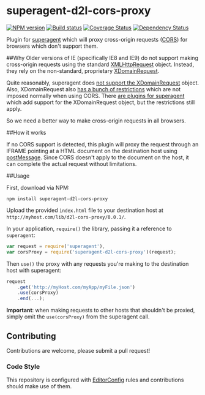 # superagent-d2l-cors-proxy

[![NPM version][npm-image]][npm-url]
[![Build status][ci-image]][ci-url]
[![Coverage Status][coverage-image]][coverage-url]
[![Dependency Status][dependencies-image]][dependencies-url]

Plugin for [superagent](https://github.com/visionmedia/superagent) which will proxy cross-origin requests ([CORS](https://developer.mozilla.org/en-US/docs/Web/HTTP/Access_control_CORS)) for browsers which don't support them.

##Why
Older versions of IE (specifically IE8 and IE9) do not support making  cross-origin requests using the standard [XMLHttpRequest](https://developer.mozilla.org/en-US/docs/Web/API/XMLHttpRequest) object. Instead, they rely on the non-standard, proprietary [XDomainRequest](https://developer.mozilla.org/en-US/docs/Web/API/XDomainRequest).

Quite reasonably, superagent does [not support the XDomainRequest](https://github.com/visionmedia/superagent/issues/409) object. Also, XDomainRequest also [has a bunch of restrictions](http://blogs.msdn.com/b/ieinternals/archive/2010/05/13/xdomainrequest-restrictions-limitations-and-workarounds.aspx) which are not imposed normally when using CORS. There [are plugins for superagent](https://github.com/trevorreeves/superagent-legacyIESupport) which add support for the XDomainRequest object, but the restrictions still apply.

So we need a better way to make cross-origin requests in all browsers.

##How it works

If no CORS support is detected, this plugin will proxy the request through an IFRAME pointing at a HTML document on the destination host using [postMessage](https://developer.mozilla.org/en-US/docs/Web/API/Window/postMessage). Since CORS doesn't apply to the document on the host, it can complete the actual request without limitations.

##Usage

First, download via NPM:

```shell
npm install superagent-d2l-cors-proxy
```

Upload the provided `index.html` file to your destination host at `http://myhost.com/lib/d2l-cors-proxy/0.0.1/`.

In your application, `require()` the library, passing it a reference to `superagent`:

```javascript
var request = require('superagent'),
var corsProxy = require('superagent-d2l-cors-proxy')(request);
```

Then `use()` the proxy with any requests you're making to the destination host with superagent:

```javascript
request
	.get('http://myHost.com/myApp/myFile.json')
	.use(corsProxy)
	.end(...);
```

**Important**: when making requests to other hosts that shouldn't be proxied, simply omit the `use(corsProxy)` from the superagent call.

## Contributing
Contributions are welcome, please submit a pull request!

### Code Style

This repository is configured with [EditorConfig](http://editorconfig.org) rules and
contributions should make use of them.

[npm-url]: https://www.npmjs.org/package/superagent-d2l-cors-proxy
[npm-image]: https://img.shields.io/npm/v/superagent-d2l-cors-proxy.svg
[ci-url]: https://travis-ci.org/Brightspace/superagent-d2l-cors-proxy
[ci-image]: https://img.shields.io/travis/Brightspace/superagent-d2l-cors-proxy.svg
[coverage-url]: https://coveralls.io/r/Brightspace/superagent-d2l-cors-proxy?branch=master
[coverage-image]: https://img.shields.io/coveralls/Brightspace/superagent-d2l-cors-proxy.svg
[dependencies-url]: https://david-dm.org/brightspace/superagent-d2l-cors-proxy
[dependencies-image]: https://img.shields.io/david/Brightspace/superagent-d2l-cors-proxy.svg
